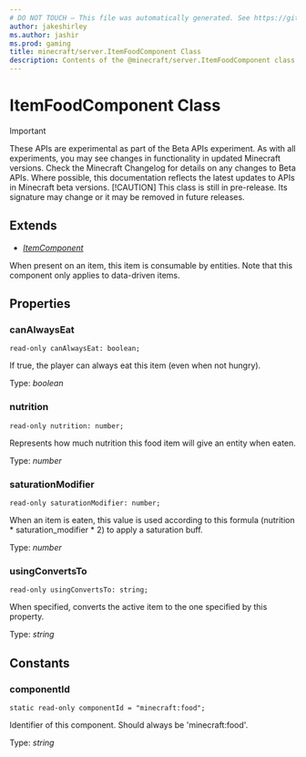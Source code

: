 ```yaml
---
# DO NOT TOUCH — This file was automatically generated. See https://github.com/mojang/minecraftapidocsgenerator to modify descriptions, examples, etc.
author: jakeshirley
ms.author: jashir
ms.prod: gaming
title: minecraft/server.ItemFoodComponent Class
description: Contents of the @minecraft/server.ItemFoodComponent class.
---
```

# ItemFoodComponent Class
>[!IMPORTANT]
>These APIs are experimental as part of the Beta APIs experiment. As with all experiments, you may see changes in functionality in updated Minecraft versions. Check the Minecraft Changelog for details on any changes to Beta APIs. Where possible, this documentation reflects the latest updates to APIs in Minecraft beta versions.
> [!CAUTION]
> This class is still in pre-release.  Its signature may change or it may be removed in future releases.

## Extends
- [*ItemComponent*](ItemComponent.md)

When present on an item, this item is consumable by entities. Note that this component only applies to data-driven items.

## Properties

### **canAlwaysEat**
`read-only canAlwaysEat: boolean;`

If true, the player can always eat this item (even when not hungry).

Type: *boolean*

### **nutrition**
`read-only nutrition: number;`

Represents how much nutrition this food item will give an entity when eaten.

Type: *number*

### **saturationModifier**
`read-only saturationModifier: number;`

When an item is eaten, this value is used according to this formula (nutrition * saturation_modifier * 2) to apply a saturation buff.

Type: *number*

### **usingConvertsTo**
`read-only usingConvertsTo: string;`

When specified, converts the active item to the one specified by this property.

Type: *string*

## Constants

### **componentId**
`static read-only componentId = "minecraft:food";`

Identifier of this component. Should always be 'minecraft:food'.

Type: *string*
